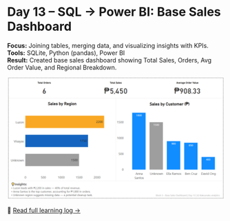 # Day 13 – SQL → Power BI: Base Sales Dashboard

**Focus:** Joining tables, merging data, and visualizing insights with KPIs.  
**Tools:** SQLite, Python (pandas), Power BI  
**Result:** Created base sales dashboard showing Total Sales, Orders, Avg Order Value, and Regional Breakdown.  

![Dashboard Preview](assets/day13_dashboard.png)

📘 [Read full learning log →](notes/block4_learning_log.md)
